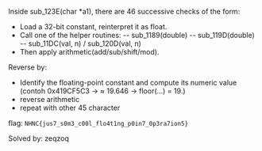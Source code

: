 Inside sub_123E(char *a1), there are 46 successive checks of the form:
- Load a 32-bit constant, reinterpret it as float.
- Call one of the helper routines:
-- sub_1189(double)
-- sub_119D(double)
-- sub_11DC(val, n) / sub_120D(val, n)
- Then apply arithmetic(add/sub/shift/mod).

Reverse by:
- Identify the floating-point constant and compute its numeric value (contoh 0x419CF5C3 → ≈ 19.646 → floor(...) = 19.)
- reverse arithmetic
- repeat with other 45 character

flag: `NHNC{jus7_s0m3_c00l_flo4t1ng_p0in7_0p3ra7ion5}`

Solved by: zeqzoq